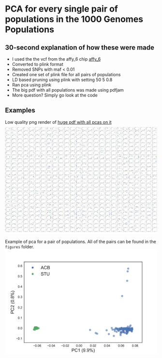 # PCA for every single pair of populations in the 1000 Genomes Populations

## 30-second explanation of how these were made

* I used the the vcf from the affy_6 chip [affy_6](ftp://ftp.1000genomes.ebi.ac.uk/vol1/ftp/release/20130502/supporting/hd_genotype_chip/ALL.wgs.nhgri_coriell_affy_6.20140825.genotypes_has_ped.vcf.gz)
* Converted to plink format
* Removed SNPs with maf < 0.01
* Created one set of plink file for all pairs of populations
* LD based pruning using plink with setting 50 5 0.8
* Ran pca using plink
* The big pdf with all populations was made using pdfjam
* More question? Simply go look at the code

## Examples 
Low quality png render of [huge pdf with all pcas on it](results/all_pairwise_pca.pdf)
![all pca png](results/all_pairwise_pca.png)

Example of pca for a pair of populations. All of the pairs can be found in the `figures` folder. 
![demo pair pop pca](results/demo_pca.png)


